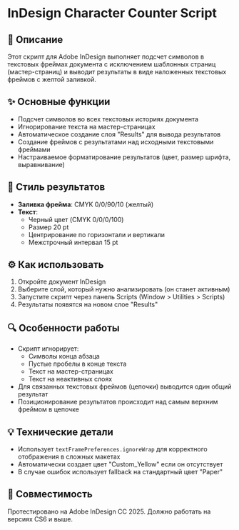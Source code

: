 # InDesign Character Counter Script

## 📝 Описание
Этот скрипт для Adobe InDesign выполняет подсчет символов в текстовых фреймах документа с исключением шаблонных страниц (мастер-страниц) и выводит результаты в виде наложенных текстовых фреймов с желтой заливкой.

## ✨ Основные функции
- Подсчет символов во всех текстовых историях документа
- Игнорирование текста на мастер-страницах
- Автоматическое создание слоя "Results" для вывода результатов
- Создание фреймов с результатами над исходными текстовыми фреймами
- Настраиваемое форматирование результатов (цвет, размер шрифта, выравнивание)

## 🎨 Стиль результатов
- **Заливка фрейма**: CMYK 0/0/90/10 (желтый)
- **Текст**: 
  - Черный цвет (CMYK 0/0/0/100)
  - Размер 20 pt
  - Центрирование по горизонтали и вертикали
  - Межстрочный интервал 15 pt

## ⚙️ Как использовать
1. Откройте документ InDesign
2. Выберите слой, который нужно анализировать (он станет активным)
3. Запустите скрипт через панель Scripts (Window > Utilities > Scripts)
4. Результаты появятся на новом слое "Results"

## 🔍 Особенности работы
- Скрипт игнорирует:
  - Символы конца абзаца
  - Пустые пробелы в конце текста
  - Текст на мастер-страницах
  - Текст на неактивных слоях
- Для связанных текстовых фреймов (цепочки) выводится один общий результат
- Позиционирование результатов происходит над самым верхним фреймом в цепочке

## 💡 Технические детали
- Использует `textFramePreferences.ignoreWrap` для корректного отображения в сложных макетах
- Автоматически создает цвет "Custom_Yellow" если он отсутствует
- В случае ошибок использует fallback на стандартный цвет "Paper"

## 🚀 Совместимость
Протестировано на Adobe InDesign CC 2025. Должно работать на версиях CS6 и выше.
